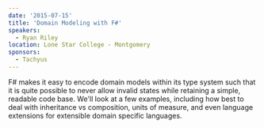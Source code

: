 ```yaml
---
date: '2015-07-15'
title: 'Domain Modeling with F#'
speakers:
  - Ryan Riley
location: Lone Star College - Montgomery
sponsors: 
  - Tachyus
---
```

F# makes it easy to encode domain models within its type system such that it is quite possible to never allow invalid states while retaining a simple, readable code base. We'll look at a few examples, including how best to deal with inheritance vs composition, units of measure, and even language extensions for extensible domain specific languages.